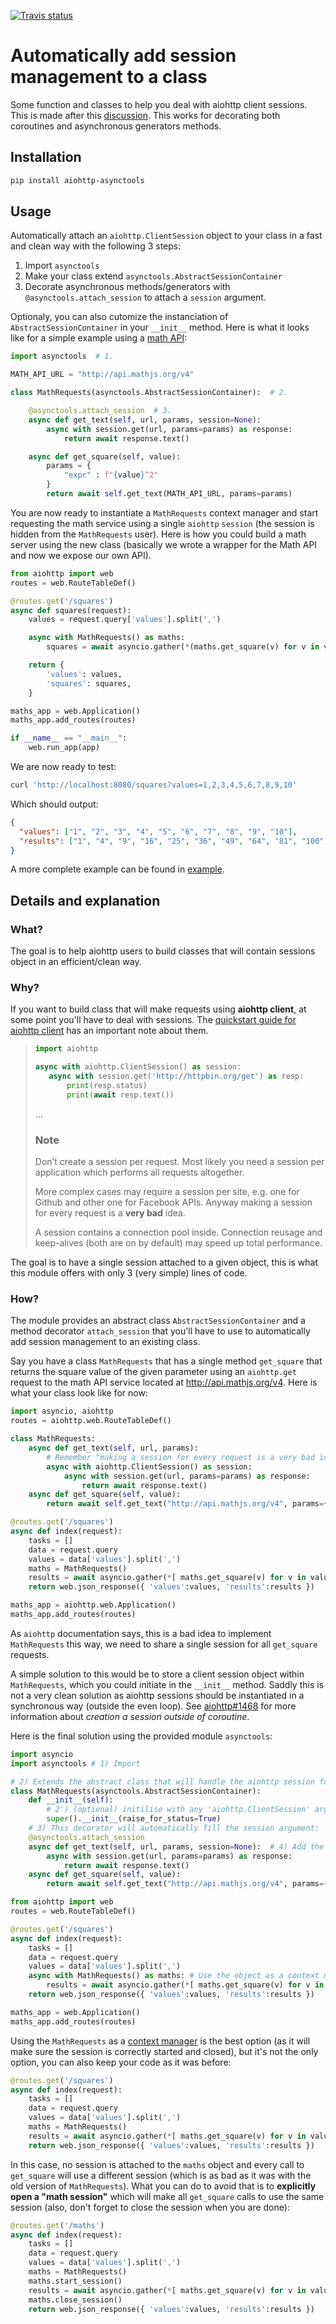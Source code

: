 [![Travis status](https://travis-ci.com/cglacet/aiohttp-sessions-helpers.svg?branch=master)](https://travis-ci.com/cglacet/aiohttp-sessions-helpers)

# Automatically add session management to a class
Some function and classes to help you deal with aiohttp client sessions. This is made after this [discussion](https://github.com/aio-libs/aiohttp/pull/1468). This works for decorating both coroutines and asynchronous generators methods.

## Installation

```bash
pip install aiohttp-asynctools
```

## Usage

Automatically attach an `aiohttp.ClientSession` object to your class in a fast and clean way with the following 3 steps:

1. Import `asynctools`
2. Make your class extend `asynctools.AbstractSessionContainer`
3. Decorate asynchronous methods/generators with `@asynctools.attach_session` to attach a `session` argument.

Optionaly, you can also cutomize the instanciation of `AbstractSessionContainer` in your `__init__` method.
Here is what it looks like for a simple example using a [math API](http://api.mathjs.org/v4):

```python
import asynctools  # 1.

MATH_API_URL = "http://api.mathjs.org/v4"

class MathRequests(asynctools.AbstractSessionContainer):  # 2.

    @asynctools.attach_session  # 3.
    async def get_text(self, url, params, session=None):
        async with session.get(url, params=params) as response:
            return await response.text()

    async def get_square(self, value):
        params = {
            "expr" : f"{value}^2"
        }
        return await self.get_text(MATH_API_URL, params=params)
```

You are now ready to instantiate a `MathRequests` context manager and start requesting the math service using a single `aiohttp` `session` (the session is hidden from the `MathRequests` user). Here is how you could build a math server using the new class (basically we wrote a wrapper for the Math API and now we expose our own API).

```python
from aiohttp import web
routes = web.RouteTableDef()

@routes.get('/squares')
async def squares(request):
    values = request.query['values'].split(',')

    async with MathRequests() as maths:
        squares = await asyncio.gather(*(maths.get_square(v) for v in values))

    return {
        'values': values,
        'squares': squares,
    }

maths_app = web.Application()
maths_app.add_routes(routes)

if __name__ == "__main__":
    web.run_app(app)
```

We are now ready to test:
```bash
curl 'http://localhost:8080/squares?values=1,2,3,4,5,6,7,8,9,10'
```

Which should output:
```json
{
  "values": ["1", "2", "3", "4", "5", "6", "7", "8", "9", "10"],
  "results": ["1", "4", "9", "16", "25", "36", "49", "64", "81", "100"]
}
```

A more complete example can be found in [example](example).

## Details and explanation

### What?

The goal is to help aiohttp users to build classes that will contain sessions object in an efficient/clean way.

### Why?

If you want to build class that will make requests using **aiohttp client**, at some point you'll have to deal with sessions.
The [quickstart guide for aiohttp client](https://aiohttp.readthedocs.io/en/stable/client_quickstart.html#make-a-request) has an important note about them.

>```python
>import aiohttp
>
>async with aiohttp.ClientSession() as session:
>    async with session.get('http://httpbin.org/get') as resp:
>        print(resp.status)
>        print(await resp.text())
>```
>
> ...
>
> ### Note
> Don’t create a session per request. Most likely you need a session per application which performs all requests altogether.
>
> More complex cases may require a session per site, e.g. one for Github and other one for Facebook APIs. Anyway making a session for every request is a **very bad** idea.
>
>A session contains a connection pool inside. Connection reusage and keep-alives (both are on by default) may speed up total performance.

The goal is to have a single session attached to a given object, this is what this module offers with only 3 (very simple) lines of code.

### How?

The module provides an abstract class `AbstractSessionContainer` and a method decorator `attach_session` that you'll have to use to automatically add session management to an existing class.

Say you have a class `MathRequests` that has a single method `get_square` that returns the square value of the given parameter using an `aiohttp.get` request to the math API service located at http://api.mathjs.org/v4. Here is what your class look like for now:

```python
import asyncio, aiohttp
routes = aiohttp.web.RouteTableDef()

class MathRequests:
    async def get_text(self, url, params):
        # Remember "making a session for every request is a very bad idea"
        async with aiohttp.ClientSession() as session:
            async with session.get(url, params=params) as response:
                return await response.text()
    async def get_square(self, value):
        return await self.get_text("http://api.mathjs.org/v4", params={'expr' : '{}^2'.format(value)})

@routes.get('/squares')
async def index(request):
    tasks = []
    data = request.query
    values = data['values'].split(',')
    maths = MathRequests()
    results = await asyncio.gather(*[ maths.get_square(v) for v in values ])
    return web.json_response({ 'values':values, 'results':results })

maths_app = aiohttp.web.Application()
maths_app.add_routes(routes)
```
As `aiohttp` documentation says, this is a bad idea to implement `MathRequests` this way, we need to share a single session for all `get_square` requests.

A simple solution to this would be to store a client session object within `MathRequests`, which you could initiate in the `__init__` method. Saddly this is not a very clean solution as aiohttp sessions should be instantiated in a synchronous way (outside the even loop). See [aiohttp#1468](https://github.com/aio-libs/aiohttp/pull/1468) for more information about _creation a session outside of coroutine_.

Here is the final solution using the provided module `asynctools`:
```python
import asyncio
import asynctools # 1) Import

# 2) Extends the abstract class that will handle the aiohttp session for you:
class MathRequests(asynctools.AbstractSessionContainer):
    def __init__(self):
        # 2') (optional) initilise with any 'aiohttp.ClientSession' argument
        super().__init__(raise_for_status=True)
    # 3) This decorator will automatically fill the session argument:
    @asynctools.attach_session
    async def get_text(self, url, params, session=None):  # 4) Add the 'session' argument
        async with session.get(url, params=params) as response:
            return await response.text()
    async def get_square(self, value):
        return await self.get_text("http://api.mathjs.org/v4", params={'expr' : '{}^2'.format(value)})

from aiohttp import web
routes = web.RouteTableDef()

@routes.get('/squares')
async def index(request):
    tasks = []
    data = request.query
    values = data['values'].split(',')
    async with MathRequests() as maths: # Use the object as a context manager (async with <context_manager> as <name>)
        results = await asyncio.gather(*[ maths.get_square(v) for v in values ])
    return web.json_response({ 'values':values, 'results':results })

maths_app = web.Application()
maths_app.add_routes(routes)
```

Using the `MathRequests` as a [context manager](https://docs.python.org/3/library/stdtypes.html#typecontextmanager) is the best option (as it will make sure the session is correctly started and closed), but it's not the only option, you can also keep your code as it was before:
```python
@routes.get('/squares')
async def index(request):
    tasks = []
    data = request.query
    values = data['values'].split(',')
    maths = MathRequests()
    results = await asyncio.gather(*[ maths.get_square(v) for v in values ])
    return web.json_response({ 'values':values, 'results':results })
```
In this case, no session is attached to the `maths` object and every call to `get_square` will use a different session (which is as bad as it was with the old version of `MathRequests`). What you can do to avoid that is to **explicitly open a "math session"** which will make all `get_square` calls to use the same session (also, don't forget to close the session when you are done):
```python
@routes.get('/maths')
async def index(request):
    tasks = []
    data = request.query
    values = data['values'].split(',')
    maths = MathRequests()
    maths.start_session()
    results = await asyncio.gather(*[ maths.get_square(v) for v in values ])
    maths.close_session()
    return web.json_response({ 'values':values, 'results':results })
```
